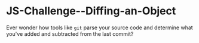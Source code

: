 # JS-Challenge--Diffing-an-Object
Ever wonder how tools like `git` parse your source code and determine what you've added and subtracted from the last commit?

